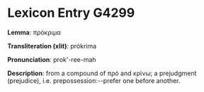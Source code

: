 # Lexicon Entry G4299

**Lemma**: πρόκριμα

**Transliteration (xlit)**: prókrima

**Pronunciation**: prok'-ree-mah

**Description**:
from a compound of πρό and κρίνω; a prejudgment (prejudice), i.e. prepossession:--prefer one before another.
